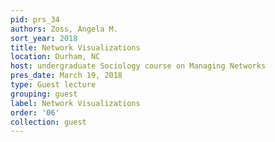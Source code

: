```yaml
---
pid: prs_34
authors: Zoss, Angela M.
sort_year: 2018
title: Network Visualizations
location: Durham, NC
host: undergraduate Sociology course on Managing Networks
pres_date: March 19, 2018
type: Guest lecture
grouping: guest
label: Network Visualizations
order: '06'
collection: guest
---
```


